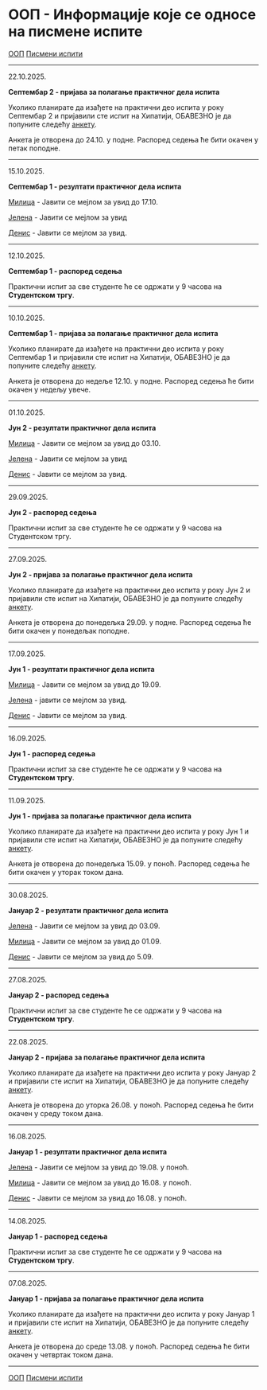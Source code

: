 # ООП - Информације које се односе на писмене испите

[ООП](../../README.md) [Писмени испити](../README.md)

---

22.10.2025.

**Септембар 2 - пријава за полагање практичног дела испита**

Уколико планирате да изађете на практични део испита у року Септембар 2 и пријавили сте испит на Хипатији, ОБАВЕЗНО је да попуните следећу [анкету](https://forms.gle/EVbXhksMtbKgxJrM7).

Анкета је отворена до 24.10. у подне. Распоред седења ће бити окачен у петак поподне.


---

15.10.2025.

**Септембар 1 - резултати практичног дела испита**

[Милица](./202425/sep1_rezultati_milica.pdf) - Јавити се мејлом за увид до 17.10.

[Јелена](https://docs.google.com/spreadsheets/d/1Sq6--5cVUUc8f-RlZmAqPmEzgy2pUvayO04r5IcvxYo/edit?usp=sharing) - Јавити се мејлом за увид

[Денис](https://docs.google.com/spreadsheets/d/1Wk1gU6GIrKXYsuc8BI3zY7qDgFAdaGAwznNxDb5E6g0/edit?usp=sharing) - Јавити се мејлом за увид.

---

12.10.2025.

**Септембар 1 - распоред седења**

Практични испит за све студенте ће се одржати у 9 часова на **Студентском тргу**.

---

10.10.2025.

**Септембар 1 - пријава за полагање практичног дела испита**

Уколико планирате да изађете на практични део испита у року Септембар 1 и пријавили сте испит на Хипатији, ОБАВЕЗНО је да попуните следећу [анкету](https://forms.gle/sTg8wVY5aCqSUw7c8).

Анкета је отворена до недеље 12.10. у подне. Распоред седења ће бити окачен у недељу увече.


---

01.10.2025.

**Јун 2 - резултати практичног дела испита**

[Милица](./202425/jun2_rezultati_milica.pdf) - Јавити се мејлом за увид до 03.10.

[Јелена](https://docs.google.com/spreadsheets/d/108Hhn52Gk9_Q8GLozCZIkhxj-s-nkEsvq0VG0XjNTjg/edit?usp=sharing) - Јавити се мејлом за увид

[Денис](https://docs.google.com/spreadsheets/d/1Wk1gU6GIrKXYsuc8BI3zY7qDgFAdaGAwznNxDb5E6g0/edit?usp=sharing) - Јавити се мејлом за увид.

---

29.09.2025.

**Јун 2 - распоред седења**

Практични испит за све студенте ће се одржати у 9 часова на Студентском тргу.

---

27.09.2025.

**Јун 2 - пријава за полагање практичног дела испита**

Уколико планирате да изађете на практични део испита у року Јун 2 и пријавили сте испит на Хипатији, ОБАВЕЗНО је да попуните следећу [анкету](https://forms.gle/neDnAddxNkmyhSUG9).

Анкета је отворена до понедељка 29.09. у подне. Распоред седења ће бити окачен у понедељак поподне.

---

17.09.2025.

**Јун 1 - резултати практичног дела испита**

[Милица](./202425/jun1_rezultati_milica.pdf) - Јавити се мејлом за увид до 19.09.

[Јелена](https://docs.google.com/spreadsheets/d/1cwVk01RT3y3cZH-U9agDuD2PDv6EHdtwXspCQgl-q6M/edit?usp=sharing) - јавити се мејлом за увид.

[Денис](https://docs.google.com/spreadsheets/d/1Wk1gU6GIrKXYsuc8BI3zY7qDgFAdaGAwznNxDb5E6g0/edit?usp=sharing) - Јавити се мејлом за увид.

---

16.09.2025.

**Јун 1 - распоред седења**

Практични испит за све студенте ће се одржати у 9 часова на **Студентском тргу**.

---

11.09.2025.

**Јун 1 - пријава за полагање практичног дела испита**

Уколико планирате да изађете на практични део испита у року Јун 1 и пријавили сте испит на Хипатији, ОБАВЕЗНО је да попуните следећу [анкету](https://forms.gle/WeXG87CEhFoiSfP8A).

Анкета је отворена до понедељка 15.09. у поноћ. Распоред седења ће бити окачен у уторак током дана.

---

30.08.2025.

**Јануар 2 - резултати практичног дела испита**

[Јелена](https://docs.google.com/spreadsheets/d/1P-NDZZu-NholzD304XVkZ-KeXnNcswlmg2x-sbBBH-s/edit?usp=sharing) - Јавити се мејлом за увид до 03.09.

[Милица](./202425/jan2_rezultati_milica.pdf) - Јавити се мејлом за увид до 01.09.

[Денис](https://docs.google.com/spreadsheets/d/1Wk1gU6GIrKXYsuc8BI3zY7qDgFAdaGAwznNxDb5E6g0/edit?usp=sharing) - Јавити се мејлом за увид до 5.09.

---

27.08.2025.

**Јануар 2 - распоред седења**

Практични испит за све студенте ће се одржати у 9 часова на **Студентском тргу**.

---

22.08.2025.

**Јануар 2 - пријава за полагање практичног дела испита**

Уколико планирате да изађете на практични део испита у року Јануар 2 и пријавили сте испит на Хипатији, ОБАВЕЗНО је да попуните следећу [анкету](https://forms.gle/pcD7d8wHTBXmmR567).

Анкета је отворена до уторка 26.08. у поноћ. Распоред седења ће бити окачен у среду током дана.

---

16.08.2025.

**Јануар 1 - резултати практичног дела испита**

[Јелена](https://docs.google.com/spreadsheets/d/1zgVaQ59hTS684VORuW6Jtk-P_cECvJBxxWcFvzqeC1s/edit?usp=sharing) - Јавити се мејлом за увид до 19.08. у поноћ.

[Милица](./202425/jan1_rezultati_milica.pdf) - Јавити се мејлом за увид до 16.08. у поноћ.

[Денис](https://docs.google.com/spreadsheets/d/1Wk1gU6GIrKXYsuc8BI3zY7qDgFAdaGAwznNxDb5E6g0/edit?usp=sharing) - Јавити се мејлом за увид до 16.08. у поноћ.

---

14.08.2025.

**Јануар 1 - распоред седења**

Практични испит за све студенте ће се одржати у 9 часова на **Студентском тргу**.

---

07.08.2025.

**Јануар 1 - пријава за полагање практичног дела испита**

Уколико планирате да изађете на практични део испита у року Јануар 1 и пријавили сте испит на Хипатији, ОБАВЕЗНО је да попуните следећу [анкету](https://forms.gle/Fm6c9BEjZ4g6SncQ6).

Анкета је отворена до среде 13.08. у поноћ. Распоред седења ће бити окачен у четвртак током дана.

---

<!-- ---

# Обавештења из школске 2023/2024. године

---

04.09.

### Септембар 1 - резултати практичног дела испита

- **[Милица](./202324/sep1_rezultati_milica.pdf)** - увид у радове мејлом, јавити се до 06.09.
- **[Иван](https://docs.google.com/spreadsheets/d/1mfYNObaMSVr8UWBq8r0AH9TuOnEZ7ZQaNhXrZaEnrPE/edit?usp=sharing)** - увид у радове мејлом, јавити се до 12.09.
- **[Денис](https://docs.google.com/spreadsheets/d/17B8FZ7S-lFzjXbtbznGOlX223SyXGfHF2TzblyzDzN8/edit?usp=sharing)** - увид у радове мејлом, јавити се до 14.09.

---

30.08.

### Септембар 1 - Распоред седења на практичном испиту

Практични испит за све студенте ће се одржати у 9h. [ПРВА ГРУПА](https://docs.google.com/spreadsheets/d/1UjuJhBzaZWCfNHRaluwTeZ5uVfp6I8qGLaWi1xapscA/edit?usp=sharing) студената испит ради на Студентском тргу, а [ДРУГА ГРУПА](https://docs.google.com/spreadsheets/d/1Okd24vFdsGZ8U_zBA3ecZccnOuaY-u9Q07RTbLrwsO0/edit?usp=sharing) у Јагићу.

Уколико неком не одговара група у којој је распоређен, може се пребацити у другу ако нађе замену.

---

24.08.

### Септембар 1 - пријава за полагање практичног дела испита

Уколико планирате да изађете на **практични део** испита из ООП-а у року Септембар 1 и пријавили сте испит на Хипатији, **ОБАВЕЗНО** је да попуните следећу [анкету](https://forms.gle/KbBNSNkX3hAbv8QK8).

Анкета је отворена до 29.08.2024. у поноћ.  

Уколико се пријавите за полагање преко анкете, а ипак одлучите да не излазите на испит у овом року, молимо Вас да се јавите асистентима мејлом.

---

10.06.

### Јун 1 - резултати практичног дела испита

- **[Денис](https://docs.google.com/spreadsheets/d/17B8FZ7S-lFzjXbtbznGOlX223SyXGfHF2TzblyzDzN8/edit?usp=sharing)** - увид у радове мејлом, јавити се до 20.06. у 20ч.
- **[Милица](./202324/jun1_rezultati_milica.pdf)** - увид у радове мејлом, јавити се до 13.06.
- **[Иван](https://docs.google.com/spreadsheets/d/1cO2F-r1JEFG6VgDfaNblZ83Y9AOL8TsNXFxHbZx2A1A/edit?usp=sharing)** - увид у радове мејлом, јавити се до 16.06.

---

05.06.

### Распоред седења на практичном испиту у Јун 1

Практични испит за све студенте ће се одржати у 9ч на **Студентском тргу**. [Распоред](https://docs.google.com/spreadsheets/d/1niDOhBffAxqtH7_biOOmPs1KnLgkXwUje6NBEWNjgGo/edit?usp=sharing).


---

03.06.

### Јун 1 - пријава за полагање практичног дела испита

Уколико планирате да изађете на **практични део** испита из ООП-а у року Јун 1 и пријавили сте испит на Хипатији, **ОБАВЕЗНО** је да попуните следећу [анкету](https://forms.gle/VH4rpw4hpechP8CS7).

Анкета је отворена до 04.06.2024. у поноћ.  

Уколико се пријавите за полагање преко анкете, а ипак одлучите да не излазите на испит у овом року, молимо Вас да се јавите асистентима мејлом.

---

07.02.

### Јан 2 - резултати практичног дела испита

- **[Милица](./202324/jan2_rezultati_milica.pdf)** - увид у радове мејлом, јавити се до 09.02.
- **[Денис](./202324/jan2_rezultati_denis.pdf)** - увид у радове мејлом, јавити се до 09.02.
- **[Иван](https://docs.google.com/spreadsheets/d/1WE82gHRCJISpgiWrxpyzSw3nXDNrpLDHjW5lOqUvMtk/edit?usp=sharing)** - увид у радове мејлом, јавити се до 09.02. увече.

---

02.02.

### Распоред седења на практичном испиту у Јан 2

Практични испит за све студенте ће се одржати у 9h. [Прва група](https://docs.google.com/spreadsheets/d/1IW8eDExZ2nNvEwaA-bDwjzSqnh99GNW_bAoclDYTjEA/edit#gid=0) студената испит ради на Студентском тргу а [друга група](https://docs.google.com/spreadsheets/d/1VCSr-b7Dqo3V0gjTIGvd5FAY2szTu5l4Sfp57mKCZQ8/edit#gid=0) у Јагићу.

Уколико неком не одговара група у којој је распоређен, може се пребацити у другу ако нађе замену.

---

28.01.

### Јан 2 - пријава за полагање практичног дела испита

Уколико планирате да изађете на **практични део** испита из ООП-а у року Јан 2 и пријавили сте испит на Хипатији, **ОБАВЕЗНО** је да попуните следећу [анкету](https://docs.google.com/forms/d/e/1FAIpQLSdsB_TySuR0eOKfhW2VTre0fdzGfJQzOKmtCHhzn0d3s37ZTA/viewform).

Анкета је отворена до 01.02.2024. у поноћ.  

Уколико се пријавите за полагање преко анкете, а ипак одлучите да не излазите на испит у овом року, молимо Вас да се јавите асистентима мејлом.

---

21.01.

### Јан 1 - резултати практичног дела испита

- **[Милица](./202324/jan1_rezultati_milica.pdf)** - увид у радове мејлом, јавити се до 25.01.
- **[Иван](https://docs.google.com/spreadsheets/d/195qPAISX0Q0xUhXnBvIBku_BjS9E41R3wSjcYqyA79A/edit?usp=sharing)** - увид у радове мејлом, јавити се до 25.01.
- **[Денис група 1](./202324/jan1_1_rezultati_denis.pdf)** - увид у радове мејлом, јавити се до 26.01.
- **[Денис група 2](./202324/jan1_2_rezultati_denis.pdf)** - увид у радове мејлом, јавити се до 26.01.

---

14.01.

### Јан 1 - одржавање практичног дела испита

Практични испит за све студенте ће се одржати на Студентском тргу. [Прва група](https://docs.google.com/spreadsheets/d/1HSBYPZnjuBUTJglAB5ydJHOjQom8bitmui6cFvos1r8/edit#gid=0) студената ће кренути са радом у 9 а [друга група](https://docs.google.com/spreadsheets/d/1wToUx-Eakof4Jv-h2Ofs5273wwEaAAxlqhLt33Jbh_s/edit#gid=0) у 12:30.

Уколико неком не одговара група у којој је распоређен, може се пребацити у другу ако нађе замену.

---

09.01.

### Јан 1 - пријава за полагање практичног дела испита

Уколико планирате да изађете на **практични део** испита из ООП-а у року Јан 1 и пријавили сте испит на Хипатији, **ОБАВЕЗНО** је да попуните следећу [анкету](https://docs.google.com/forms/d/e/1FAIpQLScvbHgM9z81gBnQWTCG0asw5IYCSLfXpbxsVyNjBaqFrO8Gmw/viewform).

Анкета је отворена до 13.01.2024. у поноћ.  

Уколико се пријавите за полагање преко анкете, а ипак одлучите да не излазите на испит у овом року, молимо Вас да се јавите асистентима мејлом.

---

# Обавештења из школске 2022/2023. године

---

05.09.

### Сеп 1 - резултати практичног дела испита
- **[Вукан](./202223/vukan_sept1_rezultati.xlsx)** - увид у радове у петак, 8.9., у 18:30 на Тргу, обавезно јавити се мејлом.

- **[Владан](https://docs.google.com/spreadsheets/d/1PusV-8_jNGyoEXB0UQ6p-alftjacD_RhVX2RRLO932U/edit?usp=sharing)** - увид у радове мејлом, најкасније до 7.9. у 23:59.

- **[Бојана](./202223/bojana-rez-sep1.pdf)** - За увид у радове јавити се на мејл mr17128@alas.matf.bg.ac.rs.

---

29.08.

### Сеп 1 - пријава за полагање практичног дела испита

Уколико планирате да изађете на **практични део** испита из ООП-а у року Сеп 1 и пријавили сте испит на Хипатији, **ОБАВЕЗНО** је да попуните следећу [анкету](https://forms.gle/tHGLFzurrBJcr8Vf8).

Анкета је отворена до 16:00 31.08.2023.  

Уколико се пријавите за полагање преко анкете, а ипак одлучите да не излазите на испит у овом року, молимо Вас да се јавите асистентима мејлом.

---

12.6.

### Јун 1 - резултати практичног дела испита

- **[Владан](https://docs.google.com/spreadsheets/d/186Xs5WSfWdN-4FtM96T4ze8GNUyEk_f10683uhkEjqo/edit?usp=sharing)** - увид у радове мејлом, најкасније до 14.6. у 23:59.

- **[Бојана](./202223/jun1_rezultati_bojana.pdf)** - За увид у радове јавити се на мејл mr17128@alas.matf.bg.ac.rs.

---

02.02.

### (ВАЖНО!) Распоред седења на практичном у Јун 1

Сви студенти ће полагати у учионицама на тргу. Молимо вас да дођете 10 минута раније и да са собом понесете индекс.

---

01.06.

### Јун 1 - пријава за полагање практичног дела испита

Уколико планирате да изађете на **практични део** испита из ООП-а у року Јун 1 и пријавили сте испит на Хипатији, **ОБАВЕЗНО** је да попуните следећу [анкету](https://forms.gle/Rn5yWDS6ewwKmrg28).

Анкета је отворена до поноћи 04.06.2023.  

Уколико се пријавите за полагање преко анкете, а ипак одлучите да не излазите на испит у овом року, молимо Вас да се јавите асистентима мејлом.
 
---

08.02.

### Јан 2 - резултати практичног дела испита

- **[Вукан](./202223/jan2_rezultati_vukan.xlsx)** (СКАЛИРАНО) - увид у радове биће одржан у четвртак 09.02. у 18:00ч на Тргу. За увид је потребно најавити се мејлом.
- **[Бојана](./202223/jan2_rezultati_bojana.pdf)** - увид у радове биће одржан у петак 10.02. у 12:00ч. За увид је потребно најавити се мејлом.
- **[Владан](https://docs.google.com/spreadsheets/d/1OgiOJuaNqMgJqwWdik6IG_w6tfWqj5GlWE13DpT4NU0/edit?usp=sharing)** - увид у радове мејлом, најкасније до 12.2. у 23:59.

---

02.02.

### (ВАЖНО!) Распоред седења на практичном у Јан 2

Сви студенти ће полагати у учионицама на тргу. Молимо вас да дођете 10 минута раније и да са собом понесете индекс.

---

30.01.

### Јан 2 - пријава за полагање практичног дела испита

Уколико планирате да изађете на **практични део** испита из ООП-а у року Јан 2 и пријавили сте испит на Хипатији, **ОБАВЕЗНО** је да попуните следећу [анкету](https://forms.gle/WAikNAiNrtz299ht5).

Анкета је отворена до поноћи 01.02.2023.  

Уколико се пријавите за полагање преко анкете, а ипак одлучите да не излазите на испит у овом року, молимо Вас да се јавите асистентима мејлом.

---

19.01.

### Јан 1 - резултати практичног дела испита

- **[Бојана](./202223/jan1_rezultati_bojana2.pdf)** - увид у радове биће одржан у понедељак 23.01. у 13:00ч. За увид је потребно најавити се мејлом.
- **[Владан](./202223/jan1_rezultati_vladan.pdf)** - увид у радове мејлом, најкасније до 24.1. у 23:59.

---

11.01.

### Јан 1 - пријава за полагање практичног дела испита

Уколико планирате да изађете на **практични део** испита из ООП-а у року Јан 1 и пријавили сте испит на Хипатији, **ОБАВЕЗНО** је да попуните следећу [анкету](https://forms.gle/JxpZa2g5ebBCPEzz8).

Анкета је отворена до поноћи 14.01.2023.  

Уколико се пријавите за полагање преко анкете, а ипак одлучите да не излазите на испит у овом року, молимо Вас да се јавите асистентима мејлом.


---

# Обавештења из школске 2021/2022. године

---

16.09.

### Сеп 2 - резултати практичног дела испита

- **[Иван](./202122/sep2_rezultati_ivan.pdf)**
- **[Страхиња](./202122/sep2_rezultati_strahinja.pdf)**
- **[Владан](./202122/sep2_rezultati_vladan.pdf)**

---

15.09.

### Сеп 2 - локација полагања практичног дела испита

Практични део испита у испитном року Сеп 2 ће се одржати у петак, 15. септембра од 9 часова **на Тргу** (не у Јагићевој).

---

12.09.

### Сеп 2 - пријава за полагање практичног дела испита

Уколико планирате да изађете на **практични део** испита из ООП-а у року Сеп 2 и пријавили сте испит на Хипатији, **ОБАВЕЗНО** је да попуните следећу [анкету](https://forms.gle/zYGxs4GRbgKgrR7G7).

Анкета је отворена до 15.09.2022.

Уколико се пријавите за полагање преко анкете, а ипак одлучите да не излазите на испит у овом року, молимо Вас да се јавите асистентима мејлом.

---

30.08.

### Сеп 1 - резултати практичног дела испита

- **[Иван](./202122/sep1_rezultati_ivan.pdf)**
- **[Страхиња](./202122/sept1_rezultati_strahinja.pdf)**
- **[Владан](./202122/sep1_rezulatati_vladan.pdf)**
---

29.08.

### Сеп 1 - локација полагања практичног дела испита

Практични део испита у испитном року Сеп 1 ће се одржати у уторак, 29. августа од 9 часова **на Тргу** (не у Јагићевој).

---

23.08.

### Сеп 1 - пријава за полагање практичног дела испита

Уколико планирате да изађете на **практични део** испита из ООП-а у року Сеп 1 и пријавили сте испит на Хипатији, **ОБАВЕЗНО** је да попуните следећу [анкету](https://forms.gle/zYGxs4GRbgKgrR7G7).

Анкета је отворена до 28.08.2022.

Уколико се пријавите за полагање преко анкете, а ипак одлучите да не излазите на испит у овом року, молимо Вас да се јавите асистентима мејлом.

---

28.06.

### Јун 2 - резултати практичног дела испита

- **[Иван](./202122/jun2_rezultati_ivan.pdf)**
- **[Владан](./202122/jun2_rezultati_vladan_2.pdf)**
- **[Страхиња](./202122/jun2_rezultati_strahinja.pdf)**

---

27.06.

### Јун 2 - локација полагања практичног дела испита

Практични део испита у испитном року Јун 2 ће се одржати у уторак, 28. јуна од 9 часова **на Тргу** (не у Јагићевој).

---

24.06.

### Јун 2 - пријава за полагање практичног дела испита

Уколико планирате да изађете на **практични део** испита из ООП-а у року Јун 2 и пријавили сте испит на Хипатији, **ОБАВЕЗНО** је да попуните следећу [анкету](https://forms.gle/zYGxs4GRbgKgrR7G7).

Анкета је отворена до понедељка, 27.06.2022, у 19:00.

Уколико се пријавите за полагање преко анкете, а ипак одлучите да не излазите на испит у овом року, молимо Вас да се јавите асистентима мејлом.

---

08.06.

### Јун 1 - резултати практичног дела испита

- **[Иван](./202122/jun1_rezultati_ivan.pdf)**
- **[Владан](./202122/jun1_rezultati_vladan.pdf)**
- **[Страхиња](./202122/jun2_rezultati_strahinja.pdf)**

---

01.06.

### Јун 1 - пријава за полагање практичног дела испита

Уколико планирате да изађете на **практични део** испита из ООП-а у року Јун 1 и пријавили сте испит на Хипатији, **ОБАВЕЗНО** је да попуните следећу [анкету](https://forms.gle/zYGxs4GRbgKgrR7G7).

Анкета је отворена до понедељка, 06.06.2022, у 19:00.

Уколико се пријавите за полагање преко анкете, а ипак одлучите да не излазите на испит у овом року, молимо Вас да се јавите асистентима мејлом.

---

10.02.

### Јануар 2 - термин усменог дела испита

Усмени део испита ће бити организован 12.02.2022. у Св. Николе са почетком у 10 сати. На том месту и у то време ће професор са присутним студентима договорити још тачно један
додатни термин усменог дела испита. Ако неко од студената не може да присуствује договору, може да пошаље свог представника да га заступа и на тај начин обезбеди додатни термин који
се не поклапа са другим испитима.

---

04.02.

### Јануар 2 - резултати практичног дела испита

- **[Иван](./202122/jan2_rezultati_ivan.pdf)**
- **[Владан](./202122/jan2_rezultati_vladan.pdf)**
- **[Страхиња](./202122/jan2_rezultati_strahinja.pdf)**

---

03.02.

### Јануар 2 - локација

Практични испит у року јан2 одржаће се на **ТРГУ**. Испит почиње у 9:00, молимо студенте да дођу 10 минута пре почетка испита.

Уколико се неко пријавио за полагање испита преко анкете, а ипак неће изаћи на испит у овом року, молимо да се јави асистентима.

---

30.01.

### Јануар 2 - пријава за полагање практичног дела испита

Уколико планирате да изађете на **практични део** испита из ООП-а у року Јануар 2 и пријавили сте испит на Хипатији, **ОБАВЕЗНО** је да попуните следећу [анкету](https://forms.gle/nw43qYDmRnkMCTSn6).

Анкета је отворена до среде, 02.02.2020, у 19:00.

Уколико се пријавите за полагање преко анкете, а ипак одлучите да не излазите на испит у овом року, молимо Вас да се јавите асистентима мејлом.

---

27.12.

Испитне задатке из претходних година можете наћи [овде](../zadaci/README.md),а решења [овде](../resenja/README.md).

---

21.01.

### Јануар 1 - усмени испит

Усмени испит у року јануар 1 ће се одржати 29.1. у 15ч у Н салама.

---

17.01.

### Јануар 1 - резултати практичног дела испита

- **[Иван](./202122/jan1_rezultati_ivan.pdf)**

- **[Страхиња](./202122/jan_1_rezultati_strahinja.pdf)**

- **[Владан](./202122/jan1_rezultati_vladan2.pdf)**

---

14.01.

### Јануар 1 - распоред студената

Распоред студената по учионицама можете наћи [овде](./202122/jan1_raspored.pdf). Испит почиње у 9:00 **на Тргу**. Молимо студенте да се придржавају распореда и дођу 10 минута пре почетка испита испред одговарајуће учионице.

Уколико се неко пријавио за полагање испита преко анкете, а ипак неће изаћи на испит у овом року, молимо да се јави асистентима.

---

10.01.

### Јануар 1 - пријава за полагање практичног дела испита

Уколико планирате да изађете на **практични део** испита из ООП-а у року Јануар 1 и пријавили сте испит на Хипатији, **ОБАВЕЗНО** је да попуните следећу [анкету](https://forms.gle/nw43qYDmRnkMCTSn6).

Анкета је отворена до петка, 14.01.2020, у 19:00.

Уколико се пријавите за полагање преко анкете, а ипак одлучите да не излазите на испит у овом року, молимо Вас да се јавите асистентима мејлом.

27.12. 

Испитне задатке из претходних година можете наћи [овде](../zadaci/README.md),а решења [овде](../resenja/README.md).

--- -->

[ООП](../../README.md) [Писмени испити](../README.md)

